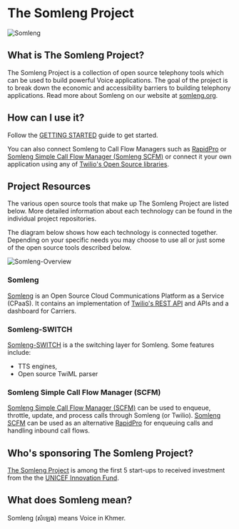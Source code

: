 # The Somleng Project

![Somleng](https://github.com/dwilkie/somleng-project/raw/gh-pages/images/talking_in_the_factory.jpg "Credit: Fani Llaurado")

## What is The Somleng Project?

The Somleng Project is a collection of open source telephony tools which can be used to build powerful Voice applications. The goal of the project is to break down the economic and accessibility barriers to building telephony applications. Read more about Somleng on our website at [somleng.org](https://www.somleng.org).

## How can I use it?

Follow the [GETTING STARTED](https://github.com/somleng/somleng-project/blob/master/docs/GETTING_STARTED.md) guide to get started.

You can also connect Somleng to Call Flow Managers such as [RapidPro](https://www.rapidpro.io/) or [Somleng Simple Call Flow Manager (Somleng SCFM)](https://github.com/somleng/somleng-scfm) or connect it your own application using any of [Twilio's Open Source libraries](https://www.twilio.com/docs/libraries).

## Project Resources

The various open source tools that make up The Somleng Project are listed below. More detailed information about each technology can be found in the individual project repositories.

The diagram below shows how each technology is connected together. Depending on your specific needs you may choose to use all or just some of the open source tools described below.

![Somleng-Overview](https://docs.google.com/drawings/d/e/2PACX-1vSMYTP8Rk_N_I6BWrc4QWhRl6EaAOEyWJTzeXRoKmPWzdqIiQyzSH9YWz3wzCin2H227GT0CSkkop9K/pub?w=1478&h=728)

### Somleng

[Somleng](https://github.com/somleng/somleng) is an Open Source Cloud Communications Platform as a Service (CPaaS). It contains an implementation of [Twilio's REST API](https://www.twilio.com/docs/api/rest) and APIs and a dashboard for Carriers.

### Somleng-SWITCH

[Somleng-SWITCH](https://github.com/somleng/somleng-switch) is a the switching layer for Somleng. Some features include:
* TTS engines,
* Open source TwiML parser

### Somleng Simple Call Flow Manager (SCFM)

[Somleng Simple Call Flow Manager (SCFM)](https://github.com/somleng/somleng-scfm) can be used to enqueue, throttle, update, and process calls through Somleng (or Twilio). [Somleng SCFM](https://github.com/somleng/somleng-scfm) can be used as an alternative [RapidPro](https://community.rapidpro.io/) for enqueuing calls and handling inbound call flows.

## Who's sponsoring The Somleng Project?

[The Somleng Project](http://www.somleng.org) is among the first 5 start-ups to received investment from the the [UNICEF Innovation Fund](http://www.unicefstories.org/2016/11/14/somleng-open-source-telephony).

## What does Somleng mean?

Somleng (សំឡេង) means Voice in Khmer.

